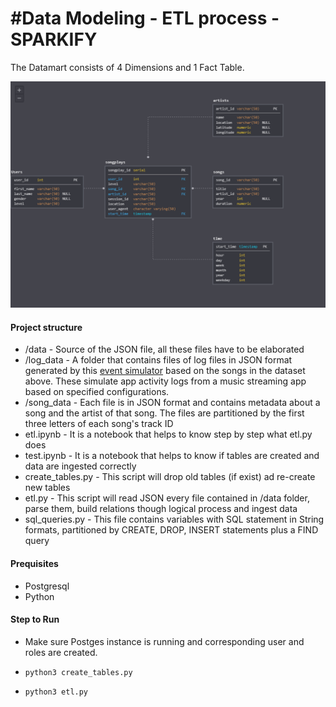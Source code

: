#Data Modeling - ETL process - SPARKIFY
========================================

The Datamart consists of 4 Dimensions and 1 Fact Table.

![alt text](er_sparkify.PNG "er")




#### Project structure

*  /data  - Source of the JSON file, all these files have to be elaborated
  *  /log_data  - A folder that contains files of log files in JSON format generated by this [event simulator](https://github.com/Interana/eventsim) based on the songs in the dataset above. These simulate app activity logs from a music streaming app based on specified configurations.
  *  /song_data  -  Each file is in JSON format and contains metadata about a song and the artist of that song. The files are partitioned by the first three letters of each song's track ID
*  etl.ipynb  - It is a notebook that helps to know step by step what etl.py does
*  test.ipynb  - It is a notebook that helps to know if tables
   are created and data are ingested correctly 
*  create_tables.py  - This script will drop old tables (if exist) ad re-create new tables
*  etl.py  - This script will read JSON every file contained in /data folder, parse them,  build relations though logical process and ingest data 
*  sql_queries.py  - This file contains variables with SQL statement in String formats,  partitioned by CREATE, DROP, INSERT statements plus a FIND query 


#### Prequisites

* Postgresql
* Python


#### Step to Run

* Make sure Postges instance is running and corresponding user and roles are created.
 

* ```python3 create_tables.py``` 

* ```python3 etl.py``` 

